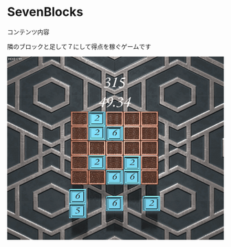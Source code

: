 # SevenBlocks


コンテンツ内容

隣のブロックと足して７にして得点を稼ぐゲームです

![result](https://github.com/keisuna/SevenBlocks/blob/Movie/SevenBlock.gif)
